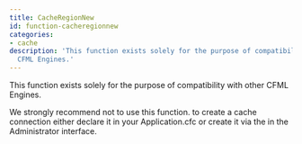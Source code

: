 ```yaml
---
title: CacheRegionNew
id: function-cacheregionnew
categories:
- cache
description: 'This function exists solely for the purpose of compatibility with other
  CFML Engines.'
---
```


This function exists solely for the purpose of compatibility with other CFML Engines.  

We strongly recommend not to use this function. to create a cache connection either declare it in your Application.cfc or create it via the in the Administrator interface.
